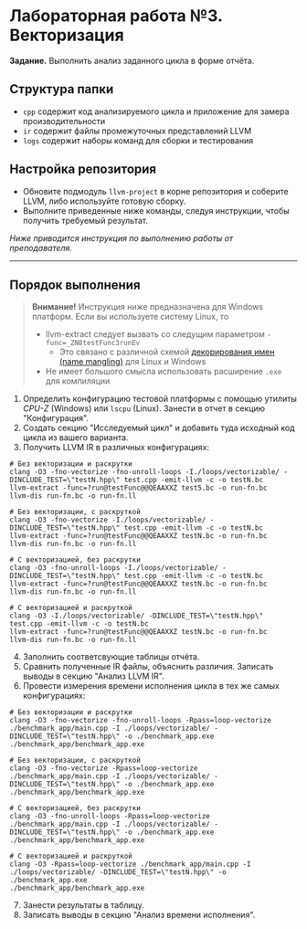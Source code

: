 # Лабораторная работа №3. Векторизация

**Задание.** Выполнить анализ заданного цикла в форме отчёта.


## Структура папки

* `cpp` содержит код анализируемого цикла и приложение для замера производительности
* `ir` содержит файлы промежуточных представлений LLVM
* `logs` содержит наборы команд для сборки и тестирования


## Настройка репозитория

* Обновите подмодуль `llvm-project` в корне репозитория и соберите LLVM, либо используйте готовую сборку.
* Выполните приведенные ниже команды, следуя инструкции, чтобы получить требуемый результат.

_Ниже приводится инструкция по выполнению работы от преподавателя._


---

## Порядок выполнения

> **Внимание!**
> Инструкция ниже предназначена для Windows платформ.
> Если вы используете систему Linux, то
> * llvm-extract следует вызвать со следущим параметром `-func=_ZN8testFunc3runEv`
>    * Это связано с различной схемой [декорирования имен (name mangling)](https://en.wikipedia.org/wiki/Name_mangling#:~:text=In%20compiler%20construction%2C%20name%20mangling,in%20many%20modern%20programming%20languages.) для Linux и Windows
> * Не имеет большого смысла использовать расширение `.exe` для компиляции

1. Определить конфигурацию тестовой платформы с помощью утилиты _CPU-Z_ (Windows) или `lscpu` (Linux). Занести в отчет в секцию "Конфигурация".
2. Создать секцию "Исследуемый цикл" и добавить туда исходный код цикла из вашего варианта.
3. Получить LLVM IR в различных конфигурациях:
```
# Без векторизации и раскрутки
clang -O3 -fno-vectorize -fno-unroll-loops -I./loops/vectorizable/ -DINCLUDE_TEST=\"testN.hpp\" test.cpp -emit-llvm -c -o testN.bc
llvm-extract -func=?run@testFunc@@QEAAXXZ test5.bc -o run-fn.bc
llvm-dis run-fn.bc -o run-fn.ll

# Без векторизации, с раскруткой
clang -O3 -fno-vectorize -I./loops/vectorizable/ -DINCLUDE_TEST=\"testN.hpp\" test.cpp -emit-llvm -c -o testN.bc
llvm-extract -func=?run@testFunc@@QEAAXXZ testN.bc -o run-fn.bc
llvm-dis run-fn.bc -o run-fn.ll

# С векторизацией, без раскрутки
clang -O3 -fno-unroll-loops -I./loops/vectorizable/ -DINCLUDE_TEST=\"testN.hpp\" test.cpp -emit-llvm -c -o testN.bc
llvm-extract -func=?run@testFunc@@QEAAXXZ testN.bc -o run-fn.bc
llvm-dis run-fn.bc -o run-fn.ll

# С векторизацией и раскруткой
clang -O3 -I./loops/vectorizable/ -DINCLUDE_TEST=\"testN.hpp\" test.cpp -emit-llvm -c -o testN.bc
llvm-extract -func=?run@testFunc@@QEAAXXZ testN.bc -o run-fn.bc
llvm-dis run-fn.bc -o run-fn.ll
```
4. Заполнить соответсвующие таблицы отчёта.
5. Сравнить полученные IR файлы, объяснить различия. Записать выводы в секцию "Анализ LLVM IR".
6. Провести измерения времени исполнения цикла в тех же самых конфигурациях:
```
# Без векторизации и раскрутки
clang -O3 -fno-vectorize -fno-unroll-loops -Rpass=loop-vectorize ./benchmark_app/main.cpp -I ./loops/vectorizable/ -DINCLUDE_TEST=\"testN.hpp\" -o ./benchmark_app.exe
./benchmark_app/benchmark_app.exe

# Без векторизации, с раскруткой
clang -O3 -fno-vectorize -Rpass=loop-vectorize ./benchmark_app/main.cpp -I ./loops/vectorizable/ -DINCLUDE_TEST=\"testN.hpp\" -o ./benchmark_app.exe
./benchmark_app/benchmark_app.exe

# С векторизацией, без раскрутки
clang -O3 -fno-unroll-loops -Rpass=loop-vectorize ./benchmark_app/main.cpp -I ./loops/vectorizable/ -DINCLUDE_TEST=\"testN.hpp\" -o ./benchmark_app.exe
./benchmark_app/benchmark_app.exe

# С векторизацией и раскруткой
clang -O3 -Rpass=loop-vectorize ./benchmark_app/main.cpp -I ./loops/vectorizable/ -DINCLUDE_TEST=\"testN.hpp\" -o ./benchmark_app.exe
./benchmark_app/benchmark_app.exe
```
7. Занести результаты в таблицу.
8. Записать выводы в секцию "Анализ времени исполнения".

